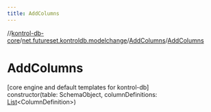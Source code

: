 ```yaml
---
title: AddColumns
---
```

//[kontrol-db-core](../../../index.html)/[net.futureset.kontroldb.modelchange](../index.html)/[AddColumns](index.html)/[AddColumns](-add-columns.html)



# AddColumns



[core engine and default templates for kontrol-db]\
constructor(table: SchemaObject, columnDefinitions: [List](https://kotlinlang.org/api/latest/jvm/stdlib/kotlin.collections/-list/index.html)&lt;ColumnDefinition&gt;)




